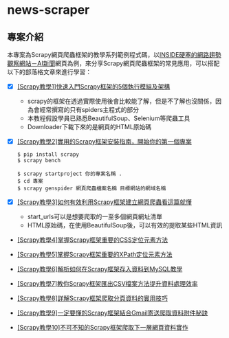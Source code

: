 # news-scraper #

## 專案介紹 ##

本專案為Scrapy網頁爬蟲框架的教學系列範例程式碼，以[INSIDE硬塞的網路趨勢觀察網站－AI新聞](https://www.inside.com.tw/tag/ai)網頁為例，來分享Scrapy網頁爬蟲框架的常見應用，可以搭配以下的部落格文章來進行學習：

- [x] [[Scrapy教學1]快速入門Scrapy框架的5個執行模組及架構](https://www.learncodewithmike.com/2020/12/python-scrapy-architecture.html)
  - scrapy的框架在透過實際使用後會比較能了解，但是不了解也沒關係，因為會經常撰寫的只有spiders主程式的部分
  - 本教程假設學員已熟悉BeautifulSoup、Selenium等爬蟲工具
  - Downloader下載下來的是網頁的HTML原始碼

- [x] [[Scrapy教學2]實用的Scrapy框架安裝指南，開始你的第一個專案](https://www.learncodewithmike.com/2020/12/scrapy-installation.html)
  <pre><code>$ pip install scrapy
  $ scrapy bench
  
  $ scrapy startproject 你的專案名稱 .
  $ cd 專案
  $ scrapy genspider 網頁爬蟲檔案名稱 目標網站的網域名稱
  </pre></code>

- [x] [[Scrapy教學3]如何有效利用Scrapy框架建立網頁爬蟲看這篇就懂](https://www.learncodewithmike.com/2021/01/scrapy-create-spider.html)
  - start_urls可以是想要爬取的一至多個網頁網址清單
  - HTML原始碼，在使用BeautifulSoup後，可以有效的提取某些HTML資訊

* [[Scrapy教學4]掌握Scrapy框架重要的CSS定位元素方法](https://www.learncodewithmike.com/2021/01/scrapy-css-selectors.html)

* [[Scrapy教學5]掌握Scrapy框架重要的XPath定位元素方法](https://www.learncodewithmike.com/2021/01/scrapy-xpath-selectors.html)

* [[Scrapy教學6]解析如何在Scrapy框架存入資料到MySQL教學](https://www.learncodewithmike.com/2021/01/writing-data-to-mysql-in-scrapy.html)

* [[Scrapy教學7]教你Scrapy框架匯出CSV檔案方法提升資料處理效率](https://www.learncodewithmike.com/2021/01/scrapy-export-csv-files.html)

* [[Scrapy教學8]詳解Scrapy框架爬取分頁資料的實用技巧](https://www.learncodewithmike.com/2021/02/scraping-multiple-pages-with-scrapy.html)

* [[Scrapy教學9]一定要懂的Scrapy框架結合Gmail寄送爬取資料附件秘訣](https://www.learncodewithmike.com/2021/02/scrapy-sending-gmail.html)

* [[Scrapy教學10]不可不知的Scrapy框架爬取下一層網頁資料實作](https://www.learncodewithmike.com/2021/02/scrapy-follow-links-and-collect-data.html)


